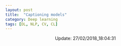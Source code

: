 ```yaml
---
layout: post
title:  "Captioning models"
category: Deep learning
tags: [DL, NLP, CV, CL]
---
```






<center> Update: 27/02/2018_18:04:31</center>

  	
